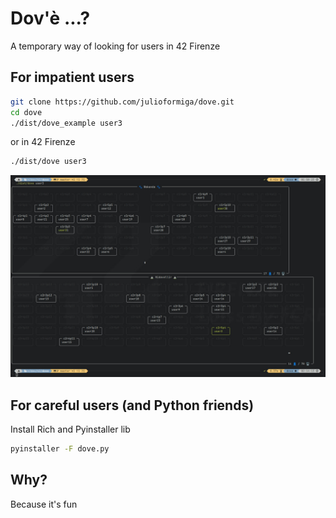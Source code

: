 # Dov'è ...?

A temporary way of looking for users in 42 Firenze

## For impatient users

```bash
git clone https://github.com/julioformiga/dove.git
cd dove
./dist/dove_example user3
```

or in 42 Firenze

```bash
./dist/dove user3
```

![Example](https://github.com/julioformiga/dove/blob/master/dove_example.jpg)

## For careful users (and Python friends)

Install Rich and Pyinstaller lib

```bash
pyinstaller -F dove.py
```

## Why?

Because it's fun
